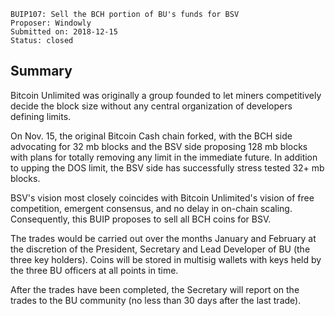     BUIP107: Sell the BCH portion of BU's funds for BSV
    Proposer: Windowly 
    Submitted on: 2018-12-15
    Status: closed

Summary
-------

Bitcoin Unlimited was originally a group founded to let miners
competitively decide the block size without any central organization of
developers defining limits.

On Nov. 15, the original Bitcoin Cash chain forked, with the BCH side
advocating for 32 mb blocks and the BSV side proposing 128 mb blocks
with plans for totally removing any limit in the immediate future. In
addition to upping the DOS limit, the BSV side has successfully stress
tested 32+ mb blocks.

BSV's vision most closely coincides with Bitcoin Unlimited's vision of
free competition, emergent consensus, and no delay in on-chain scaling.
Consequently, this BUIP proposes to sell all BCH coins for BSV.

The trades would be carried out over the months January and February at
the discretion of the President, Secretary and Lead Developer of BU (the
three key holders). Coins will be stored in multisig wallets with keys
held by the three BU officers at all points in time.

After the trades have been completed, the Secretary will report on the
trades to the BU community (no less than 30 days after the last trade).
